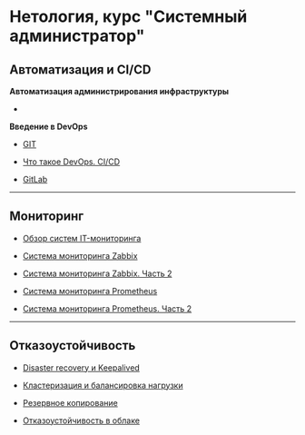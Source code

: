 # Нетология, курс "Системный администратор"


## Автоматизация и CI/СD

**Автоматизация администрирования инфраструктуры**

 *

**Введение в DevOps**

 * [GIT](https://github.com/EscEller/netology-homework/blob/main/8-01/README.md)

 * [Что такое DevOps. CI/CD](https://github.com/EscEller/netology-homework/blob/main/8-02/README.md)

 * [GitLab](https://github.com/EscEller/netology-homework/blob/main/8-03/README.md)

---

## Мониторинг

 * [Обзор систем IT-мониторинга](https://github.com/EscEller/netology-homework/blob/main/hw-01/README.md)

 * [Система мониторинга Zabbix](https://github.com/EscEller/netology-homework/blob/main/hw-02/README.md)

 * [Система мониторинга Zabbix. Часть 2](https://github.com/EscEller/netology-homework/blob/main/hw-03/README.md)

 * [Система мониторинга Prometheus](https://github.com/EscEller/netology-homework/blob/main/hw-04/README.md)

 * [Система мониторинга Prometheus. Часть 2](https://github.com/EscEller/netology-homework/blob/main/hw-05/README.md)

---

## Отказоустойчивость

 * [Disaster recovery и Keepalived](https://github.com/EscEller/netology-homework/blob/main/sflt-01/README.md)

 * [Кластеризация и балансировка нагрузки](https://github.com/EscEller/netology-homework/blob/main/sflt-02/README.md)

 * [Резервное копирование](https://github.com/EscEller/netology-homework/blob/main/sflt-03/README.md)

 * [Отказоустойчивость в облаке](https://github.com/EscEller/netology-homework/blob/main/sflt-04/README.md)
